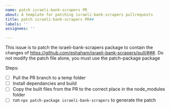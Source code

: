 ```yaml
---
name: patch israeli-bank-scrapers PR
about: A template for patching israeli-bank-scrapers pullrequests
title: patch israeli-bank-scrapers PR##
labels: ''
assignees: ''

---
```


This issue is to patch the israeli-bank-scrapers package to contain the changes of  https://github.com/eshaham/israeli-bank-scrapers/pull/###. Do not modify the patch file alone, you must use the patch-package package 

Steps:

- [ ] Pull the PR branch to a temp folder
- [ ] Install dependancies and build
- [ ] Copy the built files from the PR to the correct place in the node_modules folder
- [ ] run `npx patch-package israeli-bank-scrapers` to generate the patch
